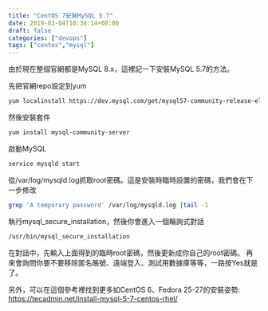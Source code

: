 ```yaml
---
title: "CentOS 7安裝MySQL 5.7"
date: 2019-03-04T10:38:14+08:00
draft: false
categories: ["devops"]
tags: ["centos","mysql"]
---
```


由於現在整個官網都是MySQL 8.x，這裡記一下安裝MySQL 5.7的方法。

<!--more-->

先把官網repo設定到yum
```sh
yum localinstall https://dev.mysql.com/get/mysql57-community-release-el7-11.noarch.rpm
```

然後安裝套件
```sh
yum install mysql-community-server
```

啟動MySQL
```sh
service mysqld start
```

從/var/log/mysqld.log抓取root密碼。這是安裝時臨時設置的密碼，我們會在下一步修改
```sh
grep 'A temporary password' /var/log/mysqld.log |tail -1
```

執行mysql_secure_installation，然後你會進入一個輪詢式對話
```sh
/usr/bin/mysql_secure_installation
```

在對話中，先輸入上面得到的臨時root密碼，然後更新成你自己的root密碼。
再來會詢問你要不要移除匿名賬號、遠端登入、測試用數據庫等等，一路按Yes就是了。

另外，可以在這個參考裡找到更多如CentOS 6、Fedora 25-27的安裝姿勢: https://tecadmin.net/install-mysql-5-7-centos-rhel/
